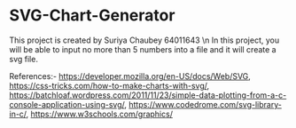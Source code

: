 # SVG-Chart-Generator

This project is created by Suriya Chaubey 64011643 \n
In this project, you will be able to input no more than 5 numbers into a file and it will create a svg file.

References:-
https://developer.mozilla.org/en-US/docs/Web/SVG, https://css-tricks.com/how-to-make-charts-with-svg/, https://batchloaf.wordpress.com/2011/11/23/simple-data-plotting-from-a-c-console-application-using-svg/, https://www.codedrome.com/svg-library-in-c/, https://www.w3schools.com/graphics/
